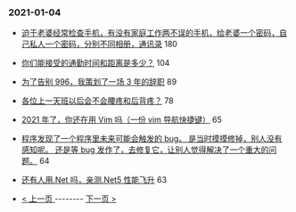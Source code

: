 ### 2021-01-04 
- [迫于老婆经常检查手机，有没有家庭工作两不误的手机，给老婆一个密码，自己私人一个密码，分别不同相册，通讯录](https://www.v2ex.com/t/741328) 180
- [你们能接受的通勤时间和距离是多少？](https://www.v2ex.com/t/741512) 104
- [为了告别 996，我策划了一场 3 年的辞职](https://www.v2ex.com/t/741330) 89
- [各位上一天班以后会不会腰疼和后背疼？](https://www.v2ex.com/t/741348) 78
- [2021 年了，你还在用 Vim 吗（一份 vim 导航快捷键）](https://www.v2ex.com/t/741463) 65
- [程序发现了一个程序里未来可能会触发的 bug。
是当时摸摸修掉，别人没有感知呢。
还是等 bug 发作了，去修复它，让别人觉得解决了一个重大的问题。](https://www.v2ex.com/t/741294) 64
- [还有人用.Net 吗，亲测.Net5 性能飞升](https://www.v2ex.com/t/741550) 63 

- [ < 上一页 ](https://github.com/able8/v2ex-hot-record/blob/master/2021-01-03.md) -------- [ 下一页 > ](https://github.com/able8/v2ex-hot-record/blob/master/2021-01-05.md)